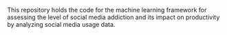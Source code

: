 This repository holds the code for the machine learning
framework for assessing the level of social media addiction and its impact on productivity by analyzing social media usage data. 
